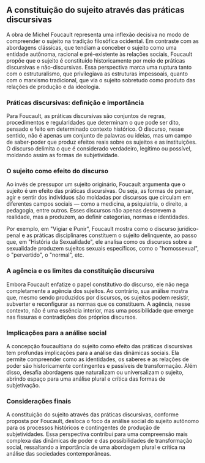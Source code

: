 
## A constituição do sujeito através das práticas discursivas

A obra de Michel Foucault representa uma inflexão decisiva no modo de compreender o sujeito na tradição filosófica ocidental. Em contraste com as abordagens clássicas, que tendiam a conceber o sujeito como uma entidade autônoma, racional e pré-existente às relações sociais, Foucault propõe que o sujeito é constituído historicamente por meio de práticas discursivas e não-discursivas. Essa perspectiva marca uma ruptura tanto com o estruturalismo, que privilegiava as estruturas impessoais, quanto com o marxismo tradicional, que via o sujeito sobretudo como produto das relações de produção e da ideologia.

### Práticas discursivas: definição e importância

Para Foucault, as práticas discursivas são conjuntos de regras, procedimentos e regularidades que determinam o que pode ser dito, pensado e feito em determinado contexto histórico. O discurso, nesse sentido, não é apenas um conjunto de palavras ou ideias, mas um campo de saber-poder que produz efeitos reais sobre os sujeitos e as instituições. O discurso delimita o que é considerado verdadeiro, legítimo ou possível, moldando assim as formas de subjetividade.

### O sujeito como efeito do discurso

Ao invés de pressupor um sujeito originário, Foucault argumenta que o sujeito é um efeito das práticas discursivas. Ou seja, as formas de pensar, agir e sentir dos indivíduos são moldadas por discursos que circulam em diferentes campos sociais — como a medicina, a psiquiatria, o direito, a pedagogia, entre outros. Esses discursos não apenas descrevem a realidade, mas a produzem, ao definir categorias, normas e identidades.

Por exemplo, em "Vigiar e Punir", Foucault mostra como o discurso jurídico-penal e as práticas disciplinares constituem o sujeito delinquente, ao passo que, em "História da Sexualidade", ele analisa como os discursos sobre a sexualidade produzem sujeitos sexuais específicos, como o "homossexual", o "pervertido", o "normal", etc.

### A agência e os limites da constituição discursiva

Embora Foucault enfatize o papel constitutivo do discurso, ele não nega completamente a agência dos sujeitos. Ao contrário, sua análise mostra que, mesmo sendo produzidos por discursos, os sujeitos podem resistir, subverter e reconfigurar as normas que os constituem. A agência, nesse contexto, não é uma essência interior, mas uma possibilidade que emerge nas fissuras e contradições dos próprios discursos.

### Implicações para a análise social

A concepção foucaultiana do sujeito como efeito das práticas discursivas tem profundas implicações para a análise das dinâmicas sociais. Ela permite compreender como as identidades, os saberes e as relações de poder são historicamente contingentes e passíveis de transformação. Além disso, desafia abordagens que naturalizam ou universalizam o sujeito, abrindo espaço para uma análise plural e crítica das formas de subjetivação.

### Considerações finais

A constituição do sujeito através das práticas discursivas, conforme proposta por Foucault, desloca o foco da análise social do sujeito autônomo para os processos históricos e contingentes de produção de subjetividades. Essa perspectiva contribui para uma compreensão mais complexa das dinâmicas de poder e das possibilidades de transformação social, ressaltando a importância de uma abordagem plural e crítica na análise das sociedades contemporâneas.
```
